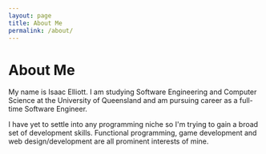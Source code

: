 ```yaml
---
layout: page
title: About Me
permalink: /about/
---
```


<h1 class="centered">About Me</h1>

My name is Isaac Elliott. I am studying Software Engineering and Computer Science at the University of Queensland and am pursuing career as a full-time Software Engineer.

I have yet to settle into any programming niche so I'm trying to gain a
broad set of development skills. Functional programming, game development and web 
design/development are all prominent interests of mine.
